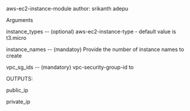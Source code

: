 aws-ec2-instance-module
author: srikanth adepu

Arguments

instance_types -- (optional) aws-ec2-instance-type - default value is t3.micro

instance_names -- (mandatoy) Provide the number of instance names to create

vpc_sg_ids -- (mandatory) vpc-security-group-id to 

OUTPUTS:

public_ip

private_ip
